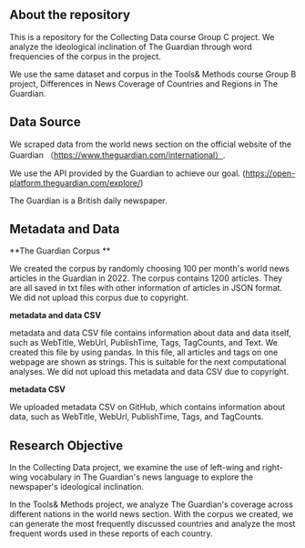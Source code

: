 ## About the repository

This is a repository for the Collecting Data course Group C project. We analyze the ideological inclination of The Guardian through word frequencies of the corpus in the project.

We use the same dataset and corpus in the Tools& Methods course Group B project, Differences in News Coverage of Countries and Regions in The Guardian.

## Data Source

We scraped data from the world news section on the official website of the Guardian （https://www.theguardian.com/international）.

We use the API provided by the Guardian to achieve our goal. (https://open-platform.theguardian.com/explore/)

The Guardian is a British daily newspaper. 


## Metadata and Data

**The Guardian Corpus **

We created the corpus by randomly choosing 100 per month's world news articles in the Guardian in 2022.
The corpus contains 1200 articles.
They are all saved in txt files with other information of articles in JSON format.
We did not upload this corpus due to copyright.


**metadata and data CSV**


metadata and data CSV file contains information about data and data itself, such as WebTitle, WebUrl, PublishTime, Tags, TagCounts, and Text. We created this file by using pandas. In this file, all articles and tags on one webpage are shown as strings. This is suitable for the next computational analyses.
We did not upload this metadata and data CSV due to copyright.

**metadata CSV**

We uploaded metadata CSV on GitHub, which contains information about data, such as WebTitle, WebUrl, PublishTime, Tags, and TagCounts.

## Research Objective

In the Collecting Data project, we examine the use of left-wing and right-wing vocabulary in The Guardian's news language to explore the newspaper's ideological inclination.

In the Tools& Methods project, we analyze The Guardian's coverage across different nations in the world news section. With the corpus we created, we can generate the most frequently discussed countries and analyze the most frequent words used in these reports of each country.






